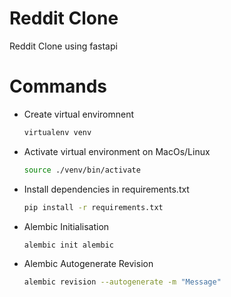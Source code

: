 # Reddit Clone

Reddit Clone using fastapi

# Commands

-   Create virtual enviromnent
    ```bash
    virtualenv venv
    ```
-   Activate virtual environment on MacOs/Linux
    ```bash
    source ./venv/bin/activate
    ```
-   Install dependencies in requirements.txt
    ```bash
    pip install -r requirements.txt
    ```
-   Alembic Initialisation
    ```bash
    alembic init alembic
    ```
-   Alembic Autogenerate Revision
    ```bash
    alembic revision --autogenerate -m "Message"
    ```
